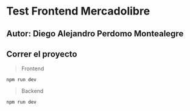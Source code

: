 # Test Frontend Mercadolibre

## Autor: Diego Alejandro Perdomo Montealegre


## Correr el proyecto

> Frontend

``` npm run dev ```

> Backend

``` npm run dev ```